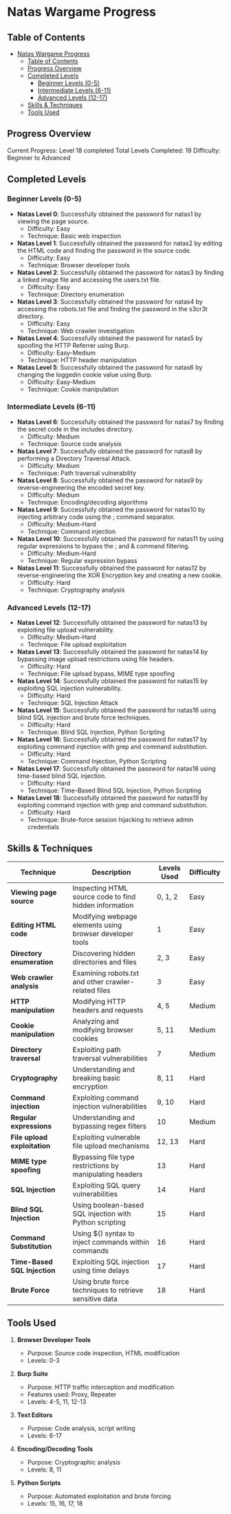 # Natas Wargame Progress

## Table of Contents

- [Natas Wargame Progress](#natas-wargame-progress)
  - [Table of Contents](#table-of-contents)
  - [Progress Overview](#progress-overview)
  - [Completed Levels](#completed-levels)
    - [Beginner Levels (0-5)](#beginner-levels-0-5)
    - [Intermediate Levels (6-11)](#intermediate-levels-6-11)
    - [Advanced Levels (12-17)](#advanced-levels-12-17)
  - [Skills \& Techniques](#skills--techniques)
  - [Tools Used](#tools-used)

## Progress Overview

Current Progress: Level 18 completed
Total Levels Completed: 19
Difficulty: Beginner to Advanced

## Completed Levels

### Beginner Levels (0-5)

- **Natas Level 0**: Successfully obtained the password for natas1 by viewing the page source.
  - Difficulty: Easy
  - Technique: Basic web inspection
- **Natas Level 1**: Successfully obtained the password for natas2 by editing the HTML code and finding the password in the source code.
  - Difficulty: Easy
  - Technique: Browser developer tools
- **Natas Level 2**: Successfully obtained the password for natas3 by finding a linked image file and accessing the users.txt file.
  - Difficulty: Easy
  - Technique: Directory enumeration
- **Natas Level 3**: Successfully obtained the password for natas4 by accessing the robots.txt file and finding the password in the s3cr3t directory.
  - Difficulty: Easy
  - Technique: Web crawler investigation
- **Natas Level 4**: Successfully obtained the password for natas5 by spoofing the HTTP Referrer using Burp.
  - Difficulty: Easy-Medium
  - Technique: HTTP header manipulation
- **Natas Level 5**: Successfully obtained the password for natas6 by changing the loggedin cookie value using Burp.
  - Difficulty: Easy-Medium
  - Technique: Cookie manipulation

### Intermediate Levels (6-11)

- **Natas Level 6**: Successfully obtained the password for natas7 by finding the secret code in the includes directory.
  - Difficulty: Medium
  - Technique: Source code analysis
- **Natas Level 7**: Successfully obtained the password for natas8 by performing a Directory Traversal Attack.
  - Difficulty: Medium
  - Technique: Path traversal vulnerability
- **Natas Level 8**: Successfully obtained the password for natas9 by reverse-engineering the encoded secret key.
  - Difficulty: Medium
  - Technique: Encoding/decoding algorithms
- **Natas Level 9**: Successfully obtained the password for natas10 by injecting arbitrary code using the ; command separator.
  - Difficulty: Medium-Hard
  - Technique: Command injection
- **Natas Level 10**: Successfully obtained the password for natas11 by using regular expressions to bypass the ; and & command filtering.
  - Difficulty: Medium-Hard
  - Technique: Regular expression bypass
- **Natas Level 11**: Successfully obtained the password for natas12 by reverse-engineering the XOR Encryption key and creating a new cookie.
  - Difficulty: Hard
  - Technique: Cryptography analysis

### Advanced Levels (12-17)

- **Natas Level 12**: Successfully obtained the password for natas13 by exploiting file upload vulnerability.
  - Difficulty: Medium-Hard
  - Technique: File upload exploitation
- **Natas Level 13**: Successfully obtained the password for natas14 by bypassing image upload restrictions using file headers.
  - Difficulty: Hard
  - Technique: File upload bypass, MIME type spoofing
- **Natas Level 14**: Successfully obtained the password for natas15 by exploiting SQL injection vulnerability.
  - Difficulty: Hard
  - Technique: SQL Injection Attack
- **Natas Level 15**: Successfully obtained the password for natas16 using blind SQL injection and brute force techniques.
  - Difficulty: Hard
  - Technique: Blind SQL Injection, Python Scripting
- **Natas Level 16**: Successfully obtained the password for natas17 by exploiting command injection with grep and command substitution.
  - Difficulty: Hard
  - Technique: Command Injection, Python Scripting
- **Natas Level 17**: Successfully obtained the password for natas18 using time-based blind SQL injection.
  - Difficulty: Hard
  - Technique: Time-Based Blind SQL Injection, Python Scripting
- **Natas Level 18**: Successfully obtained the password for natas19 by exploiting command injection with grep and command substitution.
  - Difficulty: Hard
  - Technique: Brute-force session hijacking to retrieve admin credentials

## Skills & Techniques

| Technique                    | Description                                              | Levels Used | Difficulty |
| ---------------------------- | -------------------------------------------------------- | ----------- | ---------- |
| **Viewing page source**      | Inspecting HTML source code to find hidden information   | 0, 1, 2     | Easy       |
| **Editing HTML code**        | Modifying webpage elements using browser developer tools | 1           | Easy       |
| **Directory enumeration**    | Discovering hidden directories and files                 | 2, 3        | Easy       |
| **Web crawler analysis**     | Examining robots.txt and other crawler-related files     | 3           | Easy       |
| **HTTP manipulation**        | Modifying HTTP headers and requests                      | 4, 5        | Medium     |
| **Cookie manipulation**      | Analyzing and modifying browser cookies                  | 5, 11       | Medium     |
| **Directory traversal**      | Exploiting path traversal vulnerabilities                | 7           | Medium     |
| **Cryptography**             | Understanding and breaking basic encryption              | 8, 11       | Hard       |
| **Command injection**        | Exploiting command injection vulnerabilities             | 9, 10       | Hard       |
| **Regular expressions**      | Understanding and bypassing regex filters                | 10          | Medium     |
| **File upload exploitation** | Exploiting vulnerable file upload mechanisms             | 12, 13      | Hard       |
| **MIME type spoofing**       | Bypassing file type restrictions by manipulating headers | 13          | Hard       |
| **SQL Injection**            | Exploiting SQL query vulnerabilities                     | 14          | Hard       |
| **Blind SQL Injection**      | Using boolean-based SQL injection with Python scripting  | 15          | Hard       |
| **Command Substitution**     | Using $() syntax to inject commands within commands      | 16          | Hard       |
| **Time-Based SQL Injection** | Exploiting SQL injection using time delays               | 17          | Hard       |
| **Brute Force**              | Using brute force techniques to retrieve sensitive data  | 18          | Hard       |

## Tools Used

1. **Browser Developer Tools**
   - Purpose: Source code inspection, HTML modification
   - Levels: 0-3

2. **Burp Suite**
   - Purpose: HTTP traffic interception and modification
   - Features used: Proxy, Repeater
   - Levels: 4-5, 11, 12-13

3. **Text Editors**
   - Purpose: Code analysis, script writing
   - Levels: 6-17

4. **Encoding/Decoding Tools**
   - Purpose: Cryptographic analysis
   - Levels: 8, 11

5. **Python Scripts**
   - Purpose: Automated exploitation and brute forcing
   - Levels: 15, 16, 17, 18
